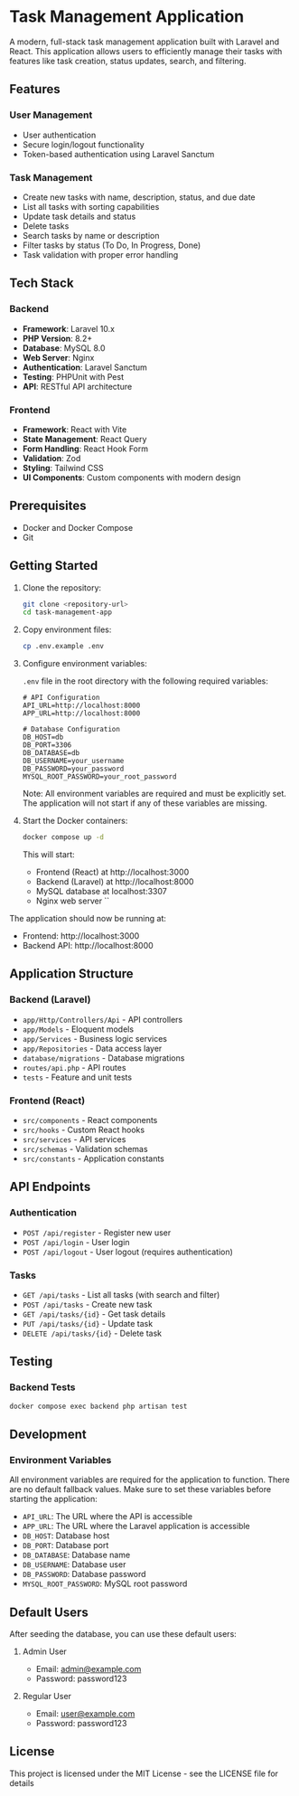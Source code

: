 # Task Management Application

A modern, full-stack task management application built with Laravel and React. This application allows users to efficiently manage their tasks with features like task creation, status updates, search, and filtering.

## Features

### User Management
- User authentication
- Secure login/logout functionality
- Token-based authentication using Laravel Sanctum

### Task Management
- Create new tasks with name, description, status, and due date
- List all tasks with sorting capabilities
- Update task details and status
- Delete tasks
- Search tasks by name or description
- Filter tasks by status (To Do, In Progress, Done)
- Task validation with proper error handling

## Tech Stack

### Backend
- **Framework**: Laravel 10.x
- **PHP Version**: 8.2+
- **Database**: MySQL 8.0
- **Web Server**: Nginx
- **Authentication**: Laravel Sanctum
- **Testing**: PHPUnit with Pest
- **API**: RESTful API architecture

### Frontend
- **Framework**: React with Vite
- **State Management**: React Query
- **Form Handling**: React Hook Form
- **Validation**: Zod
- **Styling**: Tailwind CSS
- **UI Components**: Custom components with modern design

## Prerequisites

- Docker and Docker Compose
- Git

## Getting Started

1. Clone the repository:
   ```bash
   git clone <repository-url>
   cd task-management-app
   ```

2. Copy environment files:
   ```bash
   cp .env.example .env
   ```

3. Configure environment variables:
   
   `.env` file in the root directory with the following required variables:
   ```env
   # API Configuration
   API_URL=http://localhost:8000
   APP_URL=http://localhost:8000

   # Database Configuration
   DB_HOST=db
   DB_PORT=3306
   DB_DATABASE=db
   DB_USERNAME=your_username
   DB_PASSWORD=your_password
   MYSQL_ROOT_PASSWORD=your_root_password
   ```

   Note: All environment variables are required and must be explicitly set. The application will not start if any of these variables are missing.

4. Start the Docker containers:
   ```bash
   docker compose up -d
   ```

   This will start:
   - Frontend (React) at http://localhost:3000
   - Backend (Laravel) at http://localhost:8000
   - MySQL database at localhost:3307
   - Nginx web server
``

The application should now be running at:
- Frontend: http://localhost:3000
- Backend API: http://localhost:8000

## Application Structure

### Backend (Laravel)
- `app/Http/Controllers/Api` - API controllers
- `app/Models` - Eloquent models
- `app/Services` - Business logic services
- `app/Repositories` - Data access layer
- `database/migrations` - Database migrations
- `routes/api.php` - API routes
- `tests` - Feature and unit tests

### Frontend (React)
- `src/components` - React components
- `src/hooks` - Custom React hooks
- `src/services` - API services
- `src/schemas` - Validation schemas
- `src/constants` - Application constants

## API Endpoints

### Authentication
- `POST /api/register` - Register new user
- `POST /api/login` - User login
- `POST /api/logout` - User logout (requires authentication)

### Tasks
- `GET /api/tasks` - List all tasks (with search and filter)
- `POST /api/tasks` - Create new task
- `GET /api/tasks/{id}` - Get task details
- `PUT /api/tasks/{id}` - Update task
- `DELETE /api/tasks/{id}` - Delete task

## Testing

### Backend Tests
```bash
docker compose exec backend php artisan test
```

## Development

### Environment Variables
All environment variables are required for the application to function. There are no default fallback values. Make sure to set these variables before starting the application:

- `API_URL`: The URL where the API is accessible
- `APP_URL`: The URL where the Laravel application is accessible
- `DB_HOST`: Database host
- `DB_PORT`: Database port
- `DB_DATABASE`: Database name
- `DB_USERNAME`: Database user
- `DB_PASSWORD`: Database password
- `MYSQL_ROOT_PASSWORD`: MySQL root password

## Default Users

After seeding the database, you can use these default users:

1. Admin User
   - Email: admin@example.com
   - Password: password123

2. Regular User
   - Email: user@example.com
   - Password: password123

## License

This project is licensed under the MIT License - see the LICENSE file for details 